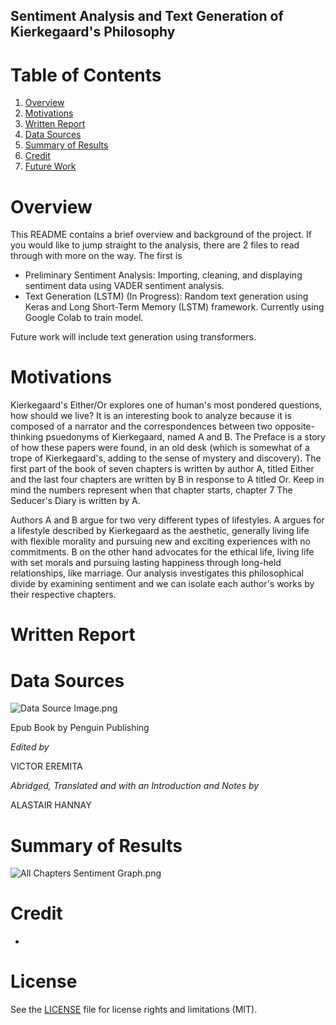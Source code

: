 ## Sentiment Analysis and Text Generation of Kierkegaard's Philosophy  


# Table of Contents


1. [Overview](#Overview)
2. [Motivations](#Motivations)
3. [Written Report](#Written-Report)
4. [Data Sources](#Data-Sources)
5. [Summary of Results](#Summary-of-Results)
6. [Credit](#Credit)
7. [Future Work](#Future-Work)


# Overview
This README contains a brief overview and background of the project. If you would like to jump straight to the analysis, there are 2 files to read through with more on the way. The first is 
- Preliminary Sentiment Analysis: Importing, cleaning, and displaying sentiment data using VADER sentiment analysis.
- Text Generation (LSTM) (In Progress): Random text generation using Keras and Long Short-Term Memory (LSTM) framework. Currently using Google Colab to train model.

Future work will include text generation using transformers.


# Motivations
Kierkegaard's Either/Or explores one of human's most pondered questions, how should we live? It is an interesting book to analyze because it is composed of a narrator and the correspondences between two opposite-thinking psuedonyms of Kierkegaard, named A and B. The Preface is a story of how these papers were found, in an old desk (which is somewhat of a trope of Kierkegaard's, adding to the sense of mystery and discovery). The first part of the book of seven chapters is written by author A, titled Either and the last four chapters are written by B in response to A titled Or. Keep in mind the numbers represent when that chapter starts, chapter 7 The Seducer's Diary is written by A.

Authors A and B argue for two very different types of lifestyles. A argues for a lifestyle described by Kierkegaard as the aesthetic, generally living life with flexible morality and pursuing new and exciting experiences with no commitments. B on the other hand advocates for the ethical life, living life with set morals and pursuing lasting happiness through long-held relationships, like marriage. Our analysis investigates this philosophical divide by examining sentiment and we can isolate each author's works by their respective chapters.


# Written Report


# Data Sources


![Data Source Image.png](https://github.com/pkm29/Philosophy_Analysis/raw/master/Data%20Source%20Image.png)

Epub Book by Penguin Publishing

*Edited by*

VICTOR EREMITA

*Abridged, Translated and with an Introduction and Notes by*

ALASTAIR HANNAY


# Summary of Results 
![All Chapters Sentiment Graph.png](https://github.com/pkm29/Philosophy_Analysis/raw/master/Sentiment%20Graph%20Big.png)


# Credit
- 


# License
See the [LICENSE](https://github.com/pkm29/Philosophy_Analysis/blob/master/LICENSE.md) file for license rights and limitations (MIT).
